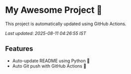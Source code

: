 # My Awesome Project 🚀

This project is automatically updated using GitHub Actions.

_Last updated: 2025-08-11 04:26:55 IST_

## Features
- Auto-update README using Python 🐍
- Auto Git push with GitHub Actions 🤖
